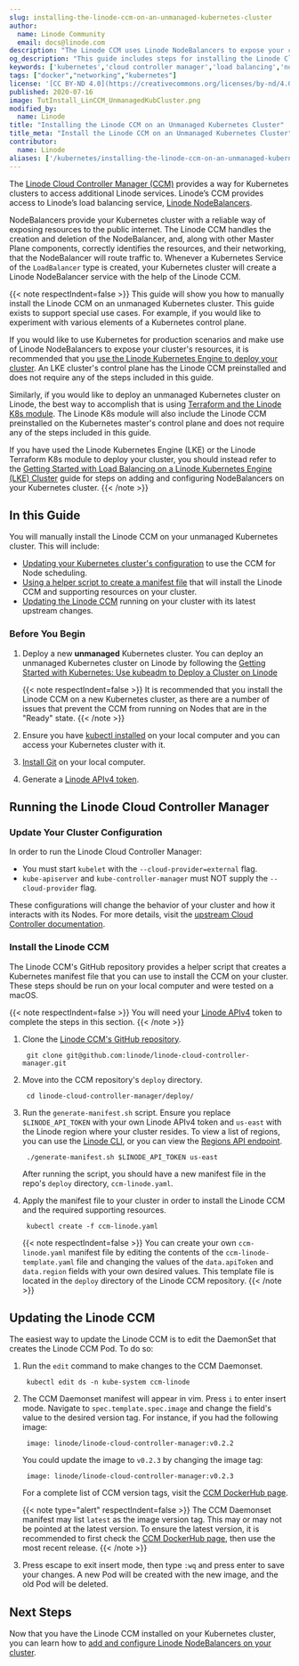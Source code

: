 ```yaml
---
slug: installing-the-linode-ccm-on-an-unmanaged-kubernetes-cluster
author:
  name: Linode Community
  email: docs@linode.com
description: "The Linode CCM uses Linode NodeBalancers to expose your cluster's services externally. Here's how to install it on an unmanaged Kubernetes cluster."
og_description: "This guide includes steps for installing the Linode Cloud Controller Manager (CCM) on an unmanaged Kubernetes cluster. The Linode CCM allows you to use Linode NodeBalancers to expose your cluster's services externally. The steps in this guide are only necessary for specific use cases."
keywords: ['kubernetes','cloud controller manager','load balancing','nodebalancers']
tags: ["docker","networking","kubernetes"]
license: '[CC BY-ND 4.0](https://creativecommons.org/licenses/by-nd/4.0)'
published: 2020-07-16
image: TutInstall_LinCCM_UnmanagedKubCluster.png
modified_by:
  name: Linode
title: "Installing the Linode CCM on an Unmanaged Kubernetes Cluster"
title_meta: "Install the Linode CCM on an Unmanaged Kubernetes Cluster"
contributor:
  name: Linode
aliases: ['/kubernetes/installing-the-linode-ccm-on-an-unmanaged-kubernetes-cluster/']
---
```


The [Linode Cloud Controller Manager (CCM)](https://github.com/linode/linode-cloud-controller-manager/) provides a way for Kubernetes clusters to access additional Linode services. Linode’s CCM provides access to Linode’s load balancing service, [Linode NodeBalancers](/docs/products/networking/nodebalancers/).

NodeBalancers provide your Kubernetes cluster with a reliable way of exposing resources to the public internet. The Linode CCM handles the creation and deletion of the NodeBalancer, and, along with other Master Plane components, correctly identifies the resources, and their networking, that the NodeBalancer will route traffic to. Whenever a Kubernetes Service of the `LoadBalancer` type is created, your Kubernetes cluster will create a Linode NodeBalancer service with the help of the Linode CCM.

{{< note respectIndent=false >}}
This guide will show you how to manually install the Linode CCM on an unmanaged Kubernetes cluster. This guide exists to support special use cases. For example, if you would like to experiment with various elements of a Kubernetes control plane.

If you would like to use Kubernetes for production scenarios and make use of Linode NodeBalancers to expose your cluster's resources, it is recommended that you [use the Linode Kubernetes Engine to deploy your cluster](/docs/guides/deploy-and-manage-a-cluster-with-linode-kubernetes-engine-a-tutorial/). An LKE cluster's control plane has the Linode CCM preinstalled and does not require any of the steps included in this guide.

Similarly, if you would like to deploy an unmanaged Kubernetes cluster on Linode, the best way to accomplish that is using [Terraform and the Linode K8s module](/docs/guides/how-to-provision-an-unmanaged-kubernetes-cluster-using-terraform/). The Linode K8s module will also include the Linode CCM preinstalled on the Kubernetes master's control plane and does not require any of the steps included in this guide.

If you have used the Linode Kubernetes Engine (LKE) or the Linode Terraform K8s module to deploy your cluster, you should instead refer to the [Getting Started with Load Balancing on a Linode Kubernetes Engine (LKE) Cluster](/docs/guides/getting-started-with-load-balancing-on-a-lke-cluster/) guide for steps on adding and configuring NodeBalancers on your Kubernetes cluster.
{{< /note >}}

## In this Guide

You will manually install the Linode CCM on your unmanaged Kubernetes cluster. This will include:

- [Updating your Kubernetes cluster's configuration](#update-your-cluster-configuration) to use the CCM for Node scheduling.
- [Using a helper script to create a manifest file](#install-the-linode-ccm) that will install the Linode CCM and supporting resources on your cluster.
- [Updating the Linode CCM](#updating-the-linode-ccm) running on your cluster with its latest upstream changes.

### Before You Begin

1. Deploy a new **unmanaged** Kubernetes cluster. You can deploy an unmanaged Kubernetes cluster on Linode by following the [Getting Started with Kubernetes: Use kubeadm to Deploy a Cluster on Linode](/docs/guides/getting-started-with-kubernetes/)

    {{< note respectIndent=false >}}
It is recommended that you install the Linode CCM on a new Kubernetes cluster, as there are a number of issues that prevent the CCM from running on Nodes that are in the "Ready" state.
    {{< /note >}}

1. Ensure you have [kubectl installed](/docs/guides/how-to-provision-an-unmanaged-kubernetes-cluster-using-terraform/#install-kubectl) on your local computer and you can access your Kubernetes cluster with it.

1. [Install Git](/docs/guides/how-to-install-git-on-linux-mac-and-windows/) on your local computer.

1. Generate a [Linode APIv4 token](/docs/products/tools/api/get-started/#get-an-access-token).

## Running the Linode Cloud Controller Manager

### Update Your Cluster Configuration
In order to run the Linode Cloud Controller Manager:

- You must start `kubelet` with the `--cloud-provider=external` flag.
- `kube-apiserver` and `kube-controller-manager` must NOT supply the `--cloud-provider` flag.

These configurations will change the behavior of your cluster and how it interacts with its Nodes. For more details, visit the [upstream Cloud Controller documentation](https://kubernetes.io/docs/tasks/administer-cluster/running-cloud-controller/).

### Install the Linode CCM

The Linode CCM's GitHub repository provides a helper script that creates a Kubernetes manifest file that you can use to install the CCM on your cluster. These steps should be run on your local computer and were tested on a macOS.

{{< note respectIndent=false >}}
You will need your [Linode APIv4](/docs/products/tools/api/get-started/#get-an-access-token) token to complete the steps in this section.
{{< /note >}}

1. Clone the [Linode CCM's GitHub repository](https://github.com/linode/linode-cloud-controller-manager).

        git clone git@github.com:linode/linode-cloud-controller-manager.git

1. Move into the CCM repository's `deploy` directory.

        cd linode-cloud-controller-manager/deploy/

1. Run the `generate-manifest.sh` script. Ensure you replace `$LINODE_API_TOKEN` with your own Linode APIv4 token and `us-east` with the Linode region where your cluster resides. To view a list of regions, you can use the [Linode CLI](/docs/products/tools/cli/get-started/), or you can view the [Regions API endpoint](https://api.linode.com/v4/regions).

        ./generate-manifest.sh $LINODE_API_TOKEN us-east

    After running the script, you should have a new manifest file in the repo's `deploy` directory, `ccm-linode.yaml`.

1. Apply the manifest file to your cluster in order to install the Linode CCM and the required supporting resources.

        kubectl create -f ccm-linode.yaml

    {{< note respectIndent=false >}}
You can create your own `ccm-linode.yaml` manifest file by editing the contents of the `ccm-linode-template.yaml` file and changing the values of the `data.apiToken` and `data.region` fields with your own desired values. This template file is located in the `deploy` directory of the Linode CCM repository.
    {{< /note >}}

## Updating the Linode CCM

The easiest way to update the Linode CCM is to edit the DaemonSet that creates the Linode CCM Pod. To do so:

1. Run the `edit` command to make changes to the CCM Daemonset.

        kubectl edit ds -n kube-system ccm-linode

1. The CCM Daemonset manifest will appear in vim. Press `i` to enter insert mode. Navigate to `spec.template.spec.image` and change the field's value to the desired version tag. For instance, if you had the following image:

        image: linode/linode-cloud-controller-manager:v0.2.2

    You could update the image to `v0.2.3` by changing the image tag:

        image: linode/linode-cloud-controller-manager:v0.2.3

      For a complete list of CCM version tags, visit the [CCM DockerHub page](https://hub.docker.com/r/linode/linode-cloud-controller-manager/tags).

    {{< note type="alert" respectIndent=false >}}
The CCM Daemonset manifest may list `latest` as the image version tag. This may or may not be pointed at the latest version. To ensure the latest version, it is recommended to first check the [CCM DockerHub page](https://hub.docker.com/r/linode/linode-cloud-controller-manager/tags), then use the most recent release.
    {{< /note >}}

1. Press escape to exit insert mode, then type `:wq` and press enter to save your changes. A new Pod will be created with the new image, and the old Pod will be deleted.

## Next Steps

Now that you have the Linode CCM installed on your Kubernetes cluster, you can learn how to [add and configure Linode NodeBalancers on your cluster](/docs/guides/getting-started-with-load-balancing-on-a-lke-cluster/#configuring-your-linode-nodebalancers-with-annotations).